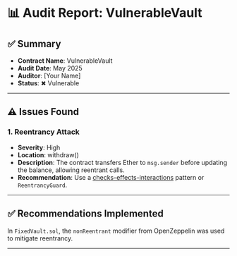 # 📊 Audit Report: VulnerableVault

## ✅ Summary

- **Contract Name**: VulnerableVault
- **Audit Date**: May 2025
- **Auditor**: [Your Name]
- **Status**: ✖ Vulnerable

---

## ⚠️ Issues Found

### 1. Reentrancy Attack

- **Severity**: High
- **Location**: withdraw()
- **Description**: The contract transfers Ether to `msg.sender` before updating the balance, allowing reentrant calls.
- **Recommendation**: Use a [checks-effects-interactions](https://fravoll.github.io/solidity-patterns/checks_effects_interactions.html) pattern or `ReentrancyGuard`.

---

## ✅ Recommendations Implemented

In `FixedVault.sol`, the `nonReentrant` modifier from OpenZeppelin was used to mitigate reentrancy.

---
